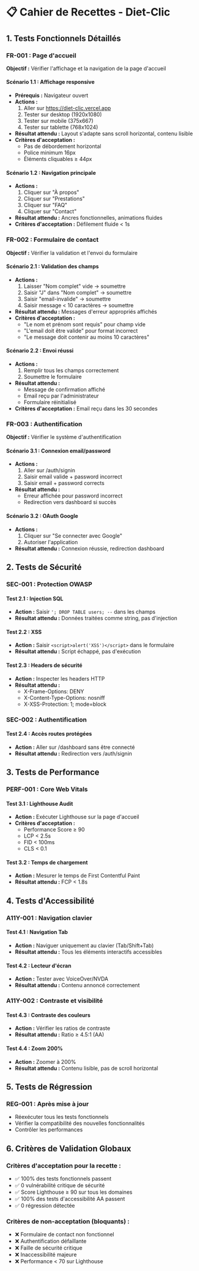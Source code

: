 # 📋 Cahier de Recettes - Diet-Clic

## 1. Tests Fonctionnels Détaillés

### FR-001 : Page d'accueil

**Objectif :** Vérifier l'affichage et la navigation de la page d'accueil

#### Scénario 1.1 : Affichage responsive

- **Prérequis :** Navigateur ouvert
- **Actions :**
  1. Aller sur https://diet-clic.vercel.app
  2. Tester sur desktop (1920x1080)
  3. Tester sur mobile (375x667)
  4. Tester sur tablette (768x1024)
- **Résultat attendu :** Layout s'adapte sans scroll horizontal, contenu lisible
- **Critères d'acceptation :**
  - Pas de débordement horizontal
  - Police minimum 16px
  - Éléments cliquables ≥ 44px

#### Scénario 1.2 : Navigation principale

- **Actions :**
  1. Cliquer sur "À propos"
  2. Cliquer sur "Prestations"
  3. Cliquer sur "FAQ"
  4. Cliquer sur "Contact"
- **Résultat attendu :** Ancres fonctionnelles, animations fluides
- **Critères d'acceptation :** Défilement fluide < 1s

### FR-002 : Formulaire de contact

**Objectif :** Vérifier la validation et l'envoi du formulaire

#### Scénario 2.1 : Validation des champs

- **Actions :**
  1. Laisser "Nom complet" vide → soumettre
  2. Saisir "J" dans "Nom complet" → soumettre
  3. Saisir "email-invalide" → soumettre
  4. Saisir message < 10 caractères → soumettre
- **Résultat attendu :** Messages d'erreur appropriés affichés
- **Critères d'acceptation :**
  - "Le nom et prénom sont requis" pour champ vide
  - "L'email doit être valide" pour format incorrect
  - "Le message doit contenir au moins 10 caractères"

#### Scénario 2.2 : Envoi réussi

- **Actions :**
  1. Remplir tous les champs correctement
  2. Soumettre le formulaire
- **Résultat attendu :**
  - Message de confirmation affiché
  - Email reçu par l'administrateur
  - Formulaire réinitialisé
- **Critères d'acceptation :** Email reçu dans les 30 secondes

### FR-003 : Authentification

**Objectif :** Vérifier le système d'authentification

#### Scénario 3.1 : Connexion email/password

- **Actions :**
  1. Aller sur /auth/signin
  2. Saisir email valide + password incorrect
  3. Saisir email + password corrects
- **Résultat attendu :**
  - Erreur affichée pour password incorrect
  - Redirection vers dashboard si succès

#### Scénario 3.2 : OAuth Google

- **Actions :**
  1. Cliquer sur "Se connecter avec Google"
  2. Autoriser l'application
- **Résultat attendu :** Connexion réussie, redirection dashboard

## 2. Tests de Sécurité

### SEC-001 : Protection OWASP

#### Test 2.1 : Injection SQL

- **Action :** Saisir `'; DROP TABLE users; --` dans les champs
- **Résultat attendu :** Données traitées comme string, pas d'injection

#### Test 2.2 : XSS

- **Action :** Saisir `<script>alert('XSS')</script>` dans le formulaire
- **Résultat attendu :** Script échappé, pas d'exécution

#### Test 2.3 : Headers de sécurité

- **Action :** Inspecter les headers HTTP
- **Résultat attendu :**
  - X-Frame-Options: DENY
  - X-Content-Type-Options: nosniff
  - X-XSS-Protection: 1; mode=block

### SEC-002 : Authentification

#### Test 2.4 : Accès routes protégées

- **Action :** Aller sur /dashboard sans être connecté
- **Résultat attendu :** Redirection vers /auth/signin

## 3. Tests de Performance

### PERF-001 : Core Web Vitals

#### Test 3.1 : Lighthouse Audit

- **Action :** Exécuter Lighthouse sur la page d'accueil
- **Critères d'acceptation :**
  - Performance Score ≥ 90
  - LCP < 2.5s
  - FID < 100ms
  - CLS < 0.1

#### Test 3.2 : Temps de chargement

- **Action :** Mesurer le temps de First Contentful Paint
- **Résultat attendu :** FCP < 1.8s

## 4. Tests d'Accessibilité

### A11Y-001 : Navigation clavier

#### Test 4.1 : Navigation Tab

- **Action :** Naviguer uniquement au clavier (Tab/Shift+Tab)
- **Résultat attendu :** Tous les éléments interactifs accessibles

#### Test 4.2 : Lecteur d'écran

- **Action :** Tester avec VoiceOver/NVDA
- **Résultat attendu :** Contenu annoncé correctement

### A11Y-002 : Contraste et visibilité

#### Test 4.3 : Contraste des couleurs

- **Action :** Vérifier les ratios de contraste
- **Résultat attendu :** Ratio ≥ 4.5:1 (AA)

#### Test 4.4 : Zoom 200%

- **Action :** Zoomer à 200%
- **Résultat attendu :** Contenu lisible, pas de scroll horizontal

## 5. Tests de Régression

### REG-001 : Après mise à jour

- Réexécuter tous les tests fonctionnels
- Vérifier la compatibilité des nouvelles fonctionnalités
- Contrôler les performances

## 6. Critères de Validation Globaux

### Critères d'acceptation pour la recette :

- ✅ 100% des tests fonctionnels passent
- ✅ 0 vulnérabilité critique de sécurité
- ✅ Score Lighthouse ≥ 90 sur tous les domaines
- ✅ 100% des tests d'accessibilité AA passent
- ✅ 0 régression détectée

### Critères de non-acceptation (bloquants) :

- ❌ Formulaire de contact non fonctionnel
- ❌ Authentification défaillante
- ❌ Faille de sécurité critique
- ❌ Inaccessibilité majeure
- ❌ Performance < 70 sur Lighthouse
